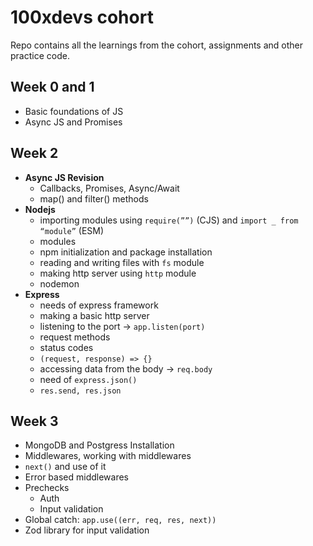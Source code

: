 # 100xdevs cohort 
Repo contains all the learnings from the cohort, assignments and other practice code.

## Week 0 and 1
- Basic foundations of JS
- Async JS and Promises

## Week 2
- **Async JS Revision**
  - Callbacks, Promises, Async/Await
  - map() and filter() methods
- **Nodejs**
  - importing modules using `require(””)` (CJS) and `import _ from “module”` (ESM) 
  - modules
  - npm initialization and package installation
  - reading and writing files with `fs` module
  - making http server using `http` module
  - nodemon
- **Express**
  - needs of express framework
  - making a basic http server
  - listening to the port -> `app.listen(port)`
  - request methods
  - status codes
  - `(request, response) => {}`
  - accessing data from the body -> `req.body`
  - need of `express.json()`
  - `res.send, res.json`
 
## Week 3
- MongoDB and Postgress Installation
- Middlewares, working with middlewares
- `next()` and use of it
- Error based middlewares
- Prechecks
  - Auth
  - Input validation
- Global catch: `app.use((err, req, res, next))`
- Zod library for input validation
